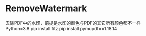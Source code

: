 # RemoveWatermark
去除PDF中的水印，前提是水印的颜色与PDF的其它所有颜色都不一样
Python=3.8
pip install fitz
pip install pymupdf==1.18.14
